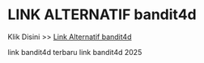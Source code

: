 # LINK ALTERNATIF bandit4d

Klik Disini >> <a href="https://linksto.pages.dev/">Link Alternatif bandit4d </a>

link bandit4d terbaru
link bandit4d 2025